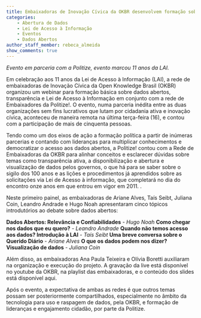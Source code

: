 ```yaml
---
title: Embaixadoras de Inovação Cívica da OKBR desenvolvem formação sobre dados abertos e LAI para a rede de embaixadores da Politize! 
categories:
    - Abertura de Dados
    - Lei de Acesso à Informação
    - Eventos
    - Dados Abertos
author_staff_member: rebeca_almeida
show_comments: true
---
```

*Evento em parceria com a Politize, evento marcou 11 anos da LAI.*

Em celebração aos 11 anos da Lei de Acesso à Informação (LAI), a rede de embaixadoras de Inovação Cívica da Open Knowledge Brasil (OKBR) organizou um webinar para formação básica sobre dados abertos, transparência e Lei de Acesso à Informação em conjunto com a rede de Embaixadores da Politize!. O evento, numa parceria inédita entre as duas organizações sem fins lucrativos que lutam por cidadania ativa e inovação cívica, aconteceu de maneira remota na última terça-feira (16), e contou com a participação de mais de cinquenta pessoas. 

Tendo como um dos eixos de ação a formação política a partir de inúmeras parcerias e contando com lideranças para multiplicar conhecimentos e democratizar o acesso aos dados abertos, a Politize! contou com a Rede de Embaixadoras da OKBR para alinhar conceitos e esclarecer dúvidas sobre temas como transparência ativa, a disponibilização e abertura e visualização de dados pelos governos, o que há para se saber sobre o sigilo dos 100 anos e as lições e procedimentos já aprendidos sobre as solicitações via Lei de Acesso à informação, que completará no dia do encontro onze anos em que entrou em vigor em 2011.    . 

Neste primeiro painel, as embaixadoras de Ariane Alves, Taís Seibt, Juliana Coin, Leandro Andrade e Hugo Noah apresentaram cinco tópicos introdutórios ao debate sobre dados abertos:  

**Dados Abertos: Relevância e Confiabilidades** - *Hugo Noah*
**Como chegar nos dados que eu quero?** - *Leandro Andrade*
**Quando não temos acesso aos dados? Introdução à LAI** - *Taís Seibt*
**Uma breve conversa sobre o Querido Diário** - *Ariane Alves*
**O que os dados podem nos dizer? Visualização de dados** - *Juliana Coin*

Além disso, as embaixadoras Ana Paula Teixeira e Olívia Boretti auxiliaram na organização e execução do projeto. A gravação da live está disponível no youtube da OKBR, na playlist das embaixadoras, e o conteúdo dos slides está disponível aqui.  

Após o evento, a expectativa de ambas as redes é que outros temas possam ser posteriormente compartilhados, especialmente no âmbito da tecnologia para uso e raspagem de dados, pela OKBR, e formação de lideranças e engajamento cidadão, por parte da Politize.